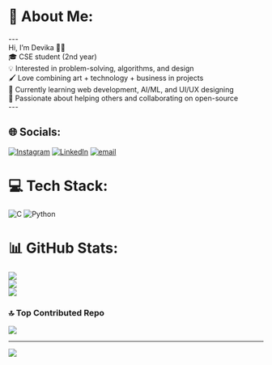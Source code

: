 # 💫 About Me:
---<br>Hi, I’m Devika 👩‍💻<br>🎓 CSE student (2nd year)<br>💡 Interested in problem-solving, algorithms, and design<br>🖌 Love combining art + technology + business in projects<br>🌱 Currently learning web development, AI/ML, and UI/UX designing<br>🤝 Passionate about helping others and collaborating on open-source<br>---


## 🌐 Socials:
[![Instagram](https://img.shields.io/badge/Instagram-%23E4405F.svg?logo=Instagram&logoColor=white)](https://instagram.com/divya_nagraj46) [![LinkedIn](https://img.shields.io/badge/LinkedIn-%230077B5.svg?logo=linkedin&logoColor=white)](http://linkedin.com/in/devika-sn-50784a338/?trk=public_profile-settings_see-all-posts) [![email](https://img.shields.io/badge/Email-D14836?logo=gmail&logoColor=white)](mailto:devikadivyasn@gmail.com) 

# 💻 Tech Stack:
![C](https://img.shields.io/badge/c-%2300599C.svg?style=for-the-badge&logo=c&logoColor=white) ![Python](https://img.shields.io/badge/python-3670A0?style=for-the-badge&logo=python&logoColor=ffdd54)
# 📊 GitHub Stats:
![](https://github-readme-stats.vercel.app/api?username=devikadivya46&theme=dark&hide_border=false&include_all_commits=true&count_private=true)<br/>
![](https://nirzak-streak-stats.vercel.app/?user=devikadivya46&theme=dark&hide_border=false)<br/>
![](https://github-readme-stats.vercel.app/api/top-langs/?username=devikadivya46&theme=dark&hide_border=false&include_all_commits=true&count_private=true&layout=compact)

### 🔝 Top Contributed Repo
![](https://github-contributor-stats.vercel.app/api?username=devikadivya46&limit=5&theme=dark&combine_all_yearly_contributions=true)

---
[![](https://visitcount.itsvg.in/api?id=devikadivya46&icon=0&color=0)](https://visitcount.itsvg.in)

<!-- Proudly created with GPRM ( https://gprm.itsvg.in ) -->
